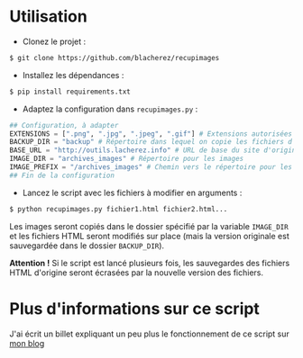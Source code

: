# Utilisation
- Clonez le projet :

```bash
$ git clone https://github.com/blacherez/recupimages
```
- Installez les dépendances :

```bash
$ pip install requirements.txt
```

- Adaptez la configuration dans `recupimages.py` :
```python
## Configuration, à adapter
EXTENSIONS = [".png", ".jpg", ".jpeg", ".gif"] # Extensions autorisées pour nos images
BACKUP_DIR = "backup" # Répertoire dans lequel on copie les fichiers d'origine avant de les modifier
BASE_URL = "http://outils.lacherez.info" # URL de base du site d'origine pour compléter les URL relatives
IMAGE_DIR = "archives_images" # Répertoire pour les images
IMAGE_PREFIX = "/archives_images" # Chemin vers le répertoire pour les images pour les liens (chemin HTTP final)
## Fin de la configuration
```

- Lancez le script avec les fichiers à modifier en arguments :

```bash
$ python recupimages.py fichier1.html fichier2.html...
```

Les images seront copiés dans le dossier spécifié par la variable `IMAGE_DIR` et les fichiers HTML seront modifiés sur place (mais la version originale est sauvegardée dans le dossier `BACKUP_DIR`).

**Attention !** Si le script est lancé plusieurs fois, les sauvegardes des fichiers HTML d'origine seront écrasées par la nouvelle version des fichiers.

# Plus d'informations sur ce script
J'ai écrit un billet expliquant un peu plus le fonctionnement de ce script sur [mon blog](https://outils.lacherez.info)
